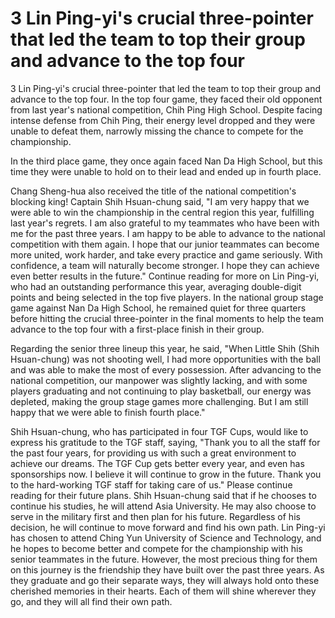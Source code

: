 # 3 Lin Ping-yi's crucial three-pointer that led the team to top their group and advance to the top four 
 3 Lin Ping-yi's crucial three-pointer that led the team to top their group and advance to the top four. In the top four game, they faced their old opponent from last year's national competition, Chih Ping High School. Despite facing intense defense from Chih Ping, their energy level dropped and they were unable to defeat them, narrowly missing the chance to compete for the championship.

In the third place game, they once again faced Nan Da High School, but this time they were unable to hold on to their lead and ended up in fourth place.

Chang Sheng-hua also received the title of the national competition's blocking king! Captain Shih Hsuan-chung said, "I am very happy that we were able to win the championship in the central region this year, fulfilling last year's regrets. I am also grateful to my teammates who have been with me for the past three years. I am happy to be able to advance to the national competition with them again. I hope that our junior teammates can become more united, work harder, and take every practice and game seriously. With confidence, a team will naturally become stronger. I hope they can achieve even better results in the future." Continue reading for more on Lin Ping-yi, who had an outstanding performance this year, averaging double-digit points and being selected in the top five players. In the national group stage game against Nan Da High School, he remained quiet for three quarters before hitting the crucial three-pointer in the final moments to help the team advance to the top four with a first-place finish in their group.

Regarding the senior three lineup this year, he said, "When Little Shih (Shih Hsuan-chung) was not shooting well, I had more opportunities with the ball and was able to make the most of every possession. After advancing to the national competition, our manpower was slightly lacking, and with some players graduating and not continuing to play basketball, our energy was depleted, making the group stage games more challenging. But I am still happy that we were able to finish fourth place."

Shih Hsuan-chung, who has participated in four TGF Cups, would like to express his gratitude to the TGF staff, saying, "Thank you to all the staff for the past four years, for providing us with such a great environment to achieve our dreams. The TGF Cup gets better every year, and even has sponsorships now. I believe it will continue to grow in the future. Thank you to the hard-working TGF staff for taking care of us." Please continue reading for their future plans. Shih Hsuan-chung said that if he chooses to continue his studies, he will attend Asia University. He may also choose to serve in the military first and then plan for his future. Regardless of his decision, he will continue to move forward and find his own path. Lin Ping-yi has chosen to attend Ching Yun University of Science and Technology, and he hopes to become better and compete for the championship with his senior teammates in the future. However, the most precious thing for them on this journey is the friendship they have built over the past three years. As they graduate and go their separate ways, they will always hold onto these cherished memories in their hearts. Each of them will shine wherever they go, and they will all find their own path.